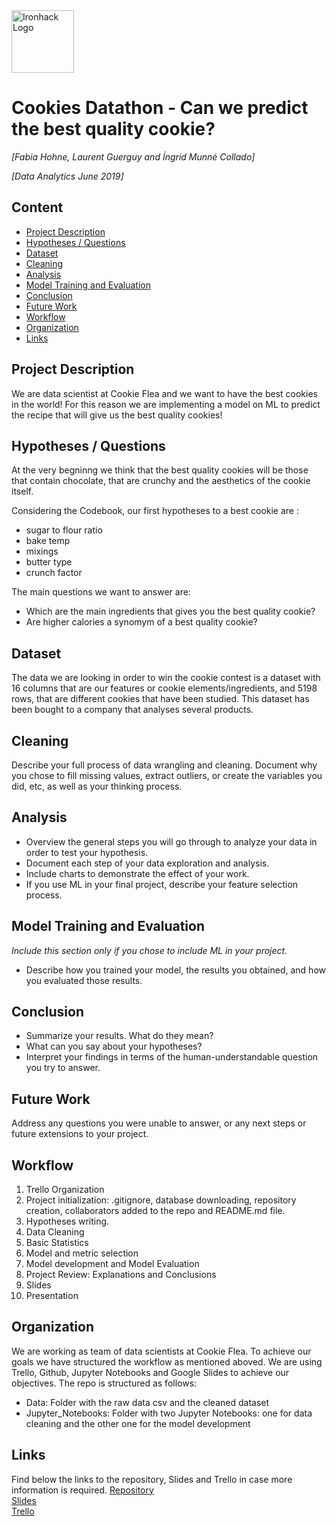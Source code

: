 <img src="https://bit.ly/2VnXWr2" alt="Ironhack Logo" width="100"/>

# Cookies Datathon - Can we predict the best quality cookie? 
*[Fabia Hohne, Laurent Guerguy and Íngrid Munné Collado]*

*[Data Analytics June 2019]*

## Content
- [Project Description](#project-description)
- [Hypotheses / Questions](#hypotheses-/-questions)
- [Dataset](#dataset)
- [Cleaning](#cleaning)
- [Analysis](#analysis)
- [Model Training and Evaluation](#model-training-and-evaluation)
- [Conclusion](#conclusion)
- [Future Work](#future-work)
- [Workflow](#workflow)
- [Organization](#organization)
- [Links](#links)

<a name="project-description"></a>

## Project Description
We are data scientist at Cookie Flea and we want to have the best cookies in the world! For this reason we are implementing a model on ML to predict the recipe that will give us the best quality cookies! 

<a name="hypotheses-/-questions"></a>

## Hypotheses / Questions
At the very begninng we think that the best quality cookies will be those that contain chocolate, that are crunchy and the aesthetics of the cookie itself. 

Considering the Codebook, our first hypotheses to a best cookie are : 
* sugar to flour ratio 
* bake temp 
* mixings 
* butter type 
* crunch factor 

The main questions we want to answer are: 

* Which are the main ingredients that gives you the best quality cookie? 
* Are higher calories a synomym of a best quality cookie? 

<a name="dataset"></a>

## Dataset
The data we are looking in order to win the cookie contest is a dataset with 16 columns that are our features or cookie elements/ingredients, and 5198 rows, that are different cookies  that have been studied. This dataset has been bought to a company that analyses several products. 


<a name="cleaning"></a>

## Cleaning
Describe your full process of data wrangling and cleaning. Document why you chose to fill missing values, extract outliers, or create the variables you did, etc, as well as your thinking process.

<a name="analysis"></a>

## Analysis
* Overview the general steps you will go through to analyze your data in order to test your hypothesis.
* Document each step of your data exploration and analysis.
* Include charts to demonstrate the effect of your work. 
* If you use ML in your final project, describe your feature selection process.

<a name="model-training-and-evaluation"></a>

## Model Training and Evaluation
*Include this section only if you chose to include ML in your project.*
* Describe how you trained your model, the results you obtained, and how you evaluated those results.

<a name="conclusion"></a>

## Conclusion
* Summarize your results. What do they mean?
* What can you say about your hypotheses?
* Interpret your findings in terms of the human-understandable question you try to answer.

<a name="future-work"></a>

## Future Work
Address any questions you were unable to answer, or any next steps or future extensions to your project.

<a name="workflow"></a>

## Workflow
1. Trello Organization 
2. Project initialization: .gitignore, database downloading, repository creation, collaborators added to the repo and README.md file.
3. Hypotheses writing. 
4. Data Cleaning
5. Basic Statistics 
6. Model and metric selection 
7. Model development and Model Evaluation
8. Project Review: Explanations and Conclusions 
9. Slides 
10. Presentation

<a name="organization"></a>

## Organization
We are working as team of data scientists at Cookie Flea. To achieve our goals we have structured the workflow as mentioned aboved. We are using Trello, Github, Jupyter Notebooks and Google Slides to achieve our objectives. The repo is structured as follows: 
- Data: Folder with the raw data csv and the cleaned dataset 
- Jupyter_Notebooks: Folder with two Jupyter Notebooks: one for data cleaning and the other one for the model development 

<a name="links"></a>

## Links
Find below the links to the repository, Slides and Trello in case more information is required. 
[Repository](https://github.com/wobniarin/Datathon_Cookies)  
[Slides](https://docs.google.com/presentation/d/1-NY-4s4Ak7lt6x99wn2Aeqy_UIpj6x4ImgvdTSnVz78/edit?usp=sharing)  
[Trello](https://trello.com/invite/b/9vzBesYV/5a6d54cc3902bbda4820edf89cdaff26/hackathlon)  
